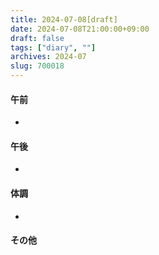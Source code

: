 ```yaml
---
title: 2024-07-08[draft]
date: 2024-07-08T21:00:00+09:00
draft: false
tags: ["diary", ""]
archives: 2024-07
slug: 700018
---
```

#### 午前
- 
#### 午後
- 
#### 体調
- 
#### その他